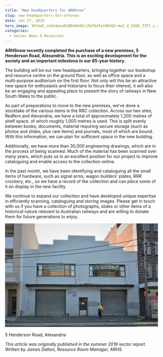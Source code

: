 ```yaml
---
title: "New headquarters for ARHSnsw"
slug: new-headquarters-for-arhsnsw
date: Jan 17, 2019
hero_image: 367ea5_ceb24aea018044649c10d764fa190492~mv2_d_5566_3757_s_4_2.jpg
categories:
  - Sector News & Resources
---
```



**ARHSnsw recently completed the purchase of a new premises, 5 Henderson Road, Alexandria. This is an exciting development for the society and an important milestone in our 85-year history.**

The building will be our new headquarters, bringing together our bookshop and resource centre on the ground floor, as well as office space and a multi-purpose auditorium on the first floor. Not only will this be an attractive new space for enthusiasts and historians to focus their interest, it will also be an engaging and appealing place to present the story of railways in New South Wales to the public.

As part of preparations to move to the new premises, we’ve done a stocktake of the various items in the RRC collection. Across our two sites, Redfern and Alexandria, we have a total of approximately 1,200 metres of shelf space, of which roughly 1,000 metres is used. This is split evenly between books, documents, material requiring secure storage (such as photos and slides, plus rare items) and journals, most of which are bound. With this information, we can plan for sufficient space in the new building.

Additionally, we have more than 30,000 engineering drawings, which are in the process of being scanned. Much of the material has been scanned over many years, which puts us in an excellent position for our project to improve cataloguing and enable access to the collection online.

In the past month, we have been identifying and cataloguing all the small items of hardware, such as signal arms, wagon builders’ plates, RRR crockery, etc., so we have a record of the collection and can place some of it on display in the new facility.

We continue to expand our collection and have developed unique expertise in efficiently scanning, cataloguing and storing images. Please get in touch with us if you have a collection of photographs, slides or other items of a historical nature relevant to Australian railways and are willing to donate them for future generations to enjoy.

![ree](367ea5_ceb24aea018044649c10d764fa190492~mv2_d_5566_3757_s_4_2.jpg)

5 Henderson Road, Alexandria

*This article was originally published in the summer 2019 sector report. Written by James Dalton, Resource Room Manager, ARHS.*
